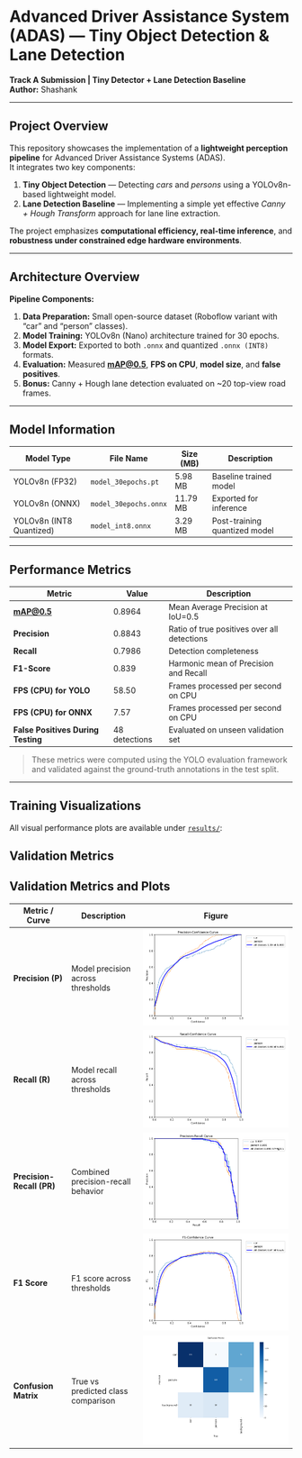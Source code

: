 # Advanced Driver Assistance System (ADAS) — Tiny Object Detection & Lane Detection  
**Track A Submission | Tiny Detector + Lane Detection Baseline**  
**Author:** Shashank  

---

##  Project Overview  
This repository showcases the implementation of a **lightweight perception pipeline** for Advanced Driver Assistance Systems (ADAS).  
It integrates two key components:
1. **Tiny Object Detection** — Detecting *cars* and *persons* using a YOLOv8n-based lightweight model.  
2. **Lane Detection Baseline** — Implementing a simple yet effective *Canny + Hough Transform* approach for lane line extraction.  

The project emphasizes **computational efficiency, real-time inference**, and **robustness under constrained edge hardware environments**.

---

##  Architecture Overview  

**Pipeline Components:**  
1. **Data Preparation:** Small open-source dataset (Roboflow variant with “car” and “person” classes).  
2. **Model Training:** YOLOv8n (Nano) architecture trained for 30 epochs.  
3. **Model Export:** Exported to both `.onnx` and quantized `.onnx (INT8)` formats.  
4. **Evaluation:** Measured **mAP@0.5**, **FPS on CPU**, **model size**, and **false positives**.  
5. **Bonus:** Canny + Hough lane detection evaluated on ~20 top-view road frames.  

---

##  Model Information  

| Model Type | File Name | Size (MB) | Description |
|-------------|------------|-----------|--------------|
| YOLOv8n (FP32) | `model_30epochs.pt` | 5.98 MB | Baseline trained model |
| YOLOv8n (ONNX) | `model_30epochs.onnx` | 11.79 MB | Exported for inference |
| YOLOv8n (INT8 Quantized) | `model_int8.onnx` | 3.29 MB | Post-training quantized model |

---

##  Performance Metrics  

| Metric | Value | Description |
|---------|--------|-------------|
| **mAP@0.5** | 0.8964 | Mean Average Precision at IoU=0.5 |
| **Precision** | 0.8843 | Ratio of true positives over all detections |
| **Recall** | 0.7986 | Detection completeness |
| **F1-Score** | 0.839 | Harmonic mean of Precision and Recall |
| **FPS (CPU) for YOLO** | 58.50 | Frames processed per second on CPU |
| **FPS (CPU) for ONNX** | 7.57 | Frames processed per second on CPU |
| **False Positives During Testing** | 48 detections | Evaluated on unseen validation set |

> These metrics were computed using the YOLO evaluation framework and validated against the ground-truth annotations in the test split.

---

##  Training Visualizations  
All visual performance plots are available under [`results/`](./results):

## Validation Metrics

## Validation Metrics and Plots

| Metric / Curve             | Description                         | Figure |
|----------------------------|-------------------------------------|--------|
| **Precision (P)**          | Model precision across thresholds    | ![Precision Curve](metrics/BoxP_curve.png) |
| **Recall (R)**             | Model recall across thresholds       | ![Recall Curve](metrics/BoxR_curve.png) |
| **Precision-Recall (PR)**  | Combined precision-recall behavior   | ![PR Curve](metrics/BoxPR_curve.png) |
| **F1 Score**               | F1 score across thresholds           | ![F1 Curve](metrics/BoxF1_curve.png) |
| **Confusion Matrix**       | True vs predicted class comparison   | ![Confusion Matrix](metrics/confusion_matrix.png) |




